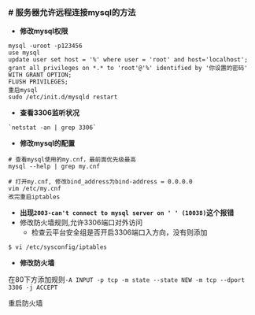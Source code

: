### # 服务器允许远程连接mysql的方法

  - **修改mysql权限**

```shell
mysql -uroot -p123456
use mysql
update user set host = '%' where user = 'root' and host='localhost';
grant all privileges on *.* to 'root'@'%' identified by '你设置的密码' WITH GRANT OPTION; 
FLUSH PRIVILEGES;
重启mysql
sudo /etc/init.d/mysqld restart
```

  - **查看3306监听状况**

```shell
`netstat -an | grep 3306` 
```
  - **修改mysql的配置**

```shell
# 查看mysql使用的my.cnf，最前面优先级最高
mysql --help | grep my.cnf

# 打开my.cnf, 修改bind_address为bind-address = 0.0.0.0
vim /etc/my.cnf
改完重启iptables
```
- **出现`2003-can't connect to mysql server on ' ' (10038)`这个报错**
- 修改防火墙规则,允许3306端口对外访问 
  - 检查云平台安全组是否开启3306端口入方向，没有则添加
  
```shell
$ vi /etc/sysconfig/iptables
```

- **修改防火墙**

在80下方添加规则`-A INPUT -p tcp -m state --state NEW -m tcp --dport 3306 -j ACCEPT`

重启防火墙

